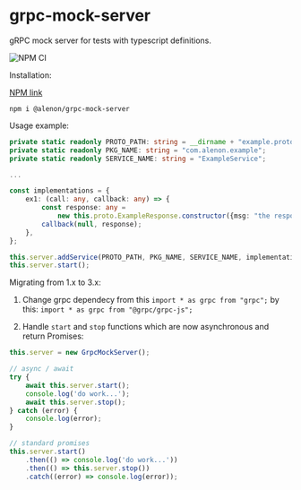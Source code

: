 # grpc-mock-server
gRPC mock server for tests with typescript definitions.

![NPM CI](https://github.com/alenon/grpc-mock-server/workflows/NPM%20CI/badge.svg)

Installation:

[NPM link](https://www.npmjs.com/package/@alenon/grpc-mock-server)

`npm i @alenon/grpc-mock-server`

Usage example:
```typescript
private static readonly PROTO_PATH: string = __dirname + "example.proto";
private static readonly PKG_NAME: string = "com.alenon.example";
private static readonly SERVICE_NAME: string = "ExampleService";

...

const implementations = {
    ex1: (call: any, callback: any) => {
        const response: any =
            new this.proto.ExampleResponse.constructor({msg: "the response message"});
        callback(null, response);
    },
};

this.server.addService(PROTO_PATH, PKG_NAME, SERVICE_NAME, implementations);
this.server.start();
```

Migrating from 1.x to 3.x:
1. Change grpc dependecy from this `import * as grpc from "grpc";` by this: `import * as grpc from "@grpc/grpc-js";`

2. Handle `start` and `stop` functions which are now asynchronous and return Promises:
```typescript
this.server = new GrpcMockServer();

// async / await
try {
    await this.server.start();
    console.log('do work...');
    await this.server.stop();
} catch (error) {
    console.log(error);
}

// standard promises
this.server.start()
    .then(() => console.log('do work...'))
    .then(() => this.server.stop())
    .catch((error) => console.log(error));
```
